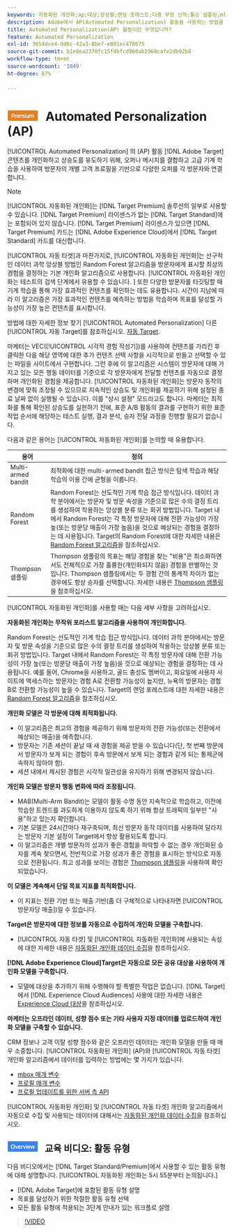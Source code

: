 ```yaml
---
keywords: 자동화된 개인화;ap;대상;앙상블;랜덤 포레스트;다중 무장 산적;톰슨 샘플링;ml;기계 학습
description: Adobe에서 AP(Automated Personalization) 활동을 사용하는 방법을 알아봅니다 [!DNL Target] 고급 기계 학습을 사용하여 각 방문자와 다른 오퍼 변형을 일치시킵니다.
title: Automated Personalization(AP) 활동이란 무엇입니까?
feature: Automated Personalization
exl-id: 3654dce4-0d6c-42a3-8be7-e081ec478075
source-git-commit: b1e8ea2370fc15f4bfcd960ab2960cafe2db92b8
workflow-type: tm+mt
source-wordcount: '1049'
ht-degree: 87%

---
```


# ![PREMIUM](/help/main/assets/premium.png) Automated Personalization (AP)

[!UICONTROL Automated Personalization] 의 (AP) 활동 [!DNL Adobe Target] 콘텐츠를 개인화하고 상승도를 유도하기 위해, 오퍼나 메시지를 결합하고 고급 기계 학습을 사용하여 방문자의 개별 고객 프로필을 기반으로 다양한 오퍼를 각 방문자와 연결합니다.

>[!NOTE]
>
>[!UICONTROL 자동화된 개인화]는 [!DNL Target Premium] 솔루션의 일부로 사용할 수 있습니다. [!DNL Target Premium] 라이센스가 없는 [!DNL Target Standard]에는 포함되어 있지 않습니다. [!DNL Target Premium] 라이센스가 있으면 [!DNL Target Premium] 카드는 [!DNL Adobe Experience Cloud]에서 [!DNL Target Standard] 카드를 대신합니다.

[!UICONTROL 자동 타겟]과 마찬가지로, [!UICONTROL 자동화된 개인화]는 선구적인 데이터 과학 앙상블 방법인 Random Forest 알고리즘을 방문자에게 표시할 최상의 경험을 결정하는 기본 개인화 알고리즘으로 사용합니다. [!UICONTROL 자동화된 개인화는 테스트의 검색 단계에서 유용할 수 있습니다. ] 또한 다양한 방문자를 타깃팅할 때 기계 학습을 통해 가장 효과적인 컨텐츠를 확인하는 데도 유용합니다. 시간이 지남에 따라 이 알고리즘은 가장 효과적인 컨텐츠를 예측하는 방법을 학습하며 목표를 달성할 가능성이 가장 높은 컨텐츠를 표시합니다.

방법에 대한 자세한 정보 찾기 [!UICONTROL Automated Personalization] 다른 [!UICONTROL 자동 Target]를 참조하십시오. [자동 Target](/help/main/c-activities/auto-target/auto-target-to-optimize.md).

마케터는 VEC([!UICONTROL 시각적 경험 작성기])를 사용하여 컨텐츠를 가리킨 후 클릭한 다음 해당 영역에 대한 추가 컨텐츠 선택 사항을 시각적으로 만들고 선택할 수 있는 파일을 사이트에서 구현합니다. 그런 후에 이 알고리즘은 시스템이 방문자에 대해 가지고 있는 모든 행동 데이터를 기준으로 각 방문자에게 전달할 컨텐츠를 자동으로 결정하며 개인화된 경험을 제공합니다. [!UICONTROL 자동화된 개인화]는 방문자 동작의 변경에 맞춰 조정될 수 있으므로 지속적인 상승도 및 개인화를 제공하기 위해 설정된 종료 날짜 없이 실행될 수 있습니다. 이를 &quot;상시 설정&quot; 모드라고도 합니다. 마케터는 최적화를 통해 확인된 상승도를 실현하기 전에, 표준 A/B 활동의 결과를 구현하기 위한 표준 작업 순서에 해당하는 테스트 실행, 결과 분석, 승자 전달 과정을 진행할 필요가 없습니다.

다음과 같은 용어는 [!UICONTROL 자동화된 개인화]를 논의할 때 유용합니다.

| 용어 | 정의 |
|---|---|
| Multi-armed bandit | 최적화에 대한 multi-armed bandit 접근 방식은 탐색 학습과 해당 학습의 이용 간에 균형을 이룹니다. |
| Random Forest | Random Forest는 선도적인 기계 학습 접근 방식입니다. 데이터 과학 분야에서는 방문자 및 방문 속성을 기준으로 많은 수의 결정 트리를 생성하여 작용하는 앙상블 분류 또는 회귀 방법입니다. Target 내에서 Random Forest는 각 특정 방문자에 대해 전환 가능성이 가장 높(또는 방문당 매출이 가장 높음)을 것으로 예상되는 경험을 결정하는 데 사용됩니다. Target의 Random Forest에 대한 자세한 내용은 [Random Forest 알고리즘](/help/main/c-activities/t-automated-personalization/algo-random-forest.md)을 참조하십시오. |
| Thompson 샘플링 | Thompson 샘플링의 목표는 해당 경험을 찾는 &quot;비용&quot;은 최소화하면서도 전체적으로 가장 훌륭한(개인화되지 않음) 경험을 판별하는 것입니다. Thompson 샘플링에서는 두 경험 간의 통계적 차이가 없는 경우에도 항상 승자를 선택합니다. 자세한 내용은 [Thompson 샘플링](https://en.wikipedia.org/wiki/Thompson_sampling)을 참조하십시오. |

[!UICONTROL 자동화된 개인화]를 사용할 때는 다음 세부 사항을 고려하십시오.

**자동화된 개인화는 무작위 포리스트 알고리즘을 사용하여 개인화합니다.**

Random Forest는 선도적인 기계 학습 접근 방식입니다. 데이터 과학 분야에서는 방문자 및 방문 속성을 기준으로 많은 수의 결정 트리를 생성하여 작용하는 앙상블 분류 또는 회귀 방법입니다. Target 내에서 Random Forest는 각 특정 방문자에 대해 전환 가능성이 가장 높(또는 방문당 매출이 가장 높음)을 것으로 예상되는 경험을 결정하는 데 사용됩니다. 예를 들어, Chrome을 사용하고, 골드 충성도 멤버이고, 화요일에 사용자 사이트에 액세스하는 방문자는 경험 A로 전환할 가능성이 높지만, 뉴욕의 방문자는 경험 B로 전환할 가능성이 높을 수 있습니다. Target의 랜덤 포레스트에 대한 자세한 내용은 [Random Forest 알고리즘](/help/main/c-activities/t-automated-personalization/algo-random-forest.md)을 참조하십시오.

**개인화 모델은 각 방문에 대해 최적화됩니다.**

* 이 알고리즘은 최고의 경험을 제공하기 위해 방문자의 전환 가능성(또는 전환에서 예상되는 매출)을 예측합니다.
* 방문자는 기존 세션이 끝날 때 새 경험을 제공 받을 수 있습니다(단, 첫 번째 방문에서 방문자가 보게 되는 경험이 후속 방문에서 보게 되는 경험과 같게 되는 통제군에 속하지 않아야 함).
* 세션 내에서 제시된 경험은 시각적 일관성을 유지하기 위해 변경되지 않습니다.

**개인화 모델은 방문자 행동 변화에 따라 조정됩니다.**

* MAB(Multi-Arm Bandit)는 모델이 활동 수명 동안 지속적으로 학습하고, 이전에 학습한 트렌드를 과도하게 이용하지 않도록 하기 위해 항상 트래픽의 일부만 &quot;사용&quot;하고 있는지 확인합니다.
* 기본 모델은 24시간마다 재구축되며, 최신 방문자 동작 데이터를 사용하여 달라지는 방문자 기본 설정이 Target에서 항상 활용되도록 합니다.
* 이 알고리즘은 개별 방문자의 성과가 좋은 경험을 파악할 수 없는 경우 개인화된 승자를 계속 찾으면서, 전반적으로 가장 성과가 좋은 경험을 표시하는 방식으로 자동으로 전환됩니다. 최고 성과를 보이는 경험은 [Thompson 샘플링](https://en.wikipedia.org/wiki/Thompson_sampling)을 사용하여 확인되었습니다.

**이 모델은 계속해서 단일 목표 지표를 최적화합니다.**

* 이 지표는 전환 기반 또는 매출 기반(좀 더 구체적으로 나타내자면 [!UICONTROL 방문자당 매출])일 수 있습니다.

**Target은 방문자에 대한 정보를 자동으로 수집하여 개인화 모델을 구축합니다.**

* [!UICONTROL 자동 타겟] 및 [!UICONTROL 자동화된 개인화]에 사용되는 속성에 대한 자세한 내용은 [자동화된 개인화 데이터 수집](/help/main/c-activities/t-automated-personalization/ap-data.md)을 참조하십시오.

**[!DNL Adobe Experience Cloud]Target은 자동으로 모든 공유 대상을 사용하여 개인화 모델을 구축합니다.**

* 모델에 대상을 추가하기 위해 수행해야 할 특별한 작업은 없습니다. [!DNL Target]에서 [!DNL Experience Cloud Audiences] 사용에 대한 자세한 내용은 [Experience Cloud 대상](/help/main/c-integrating-target-with-mac/mmp.md)을 참조하십시오.

**마케터는 오프라인 데이터, 성향 점수 또는 기타 사용자 지정 데이터를 업로드하여 개인화 모델을 구축할 수 있습니다.**

CRM 정보나 고객 이탈 성향 점수와 같은 오프라인 데이터는 개인화 모델을 만들 때 매우 소중합니다. [!UICONTROL 자동화된 개인화] (AP)와 [!UICONTROL 자동 타겟] 개인화 알고리즘에서 데이터를 입력하는 방법에는 몇 가지가 있습니다.

* [mbox 매개 변수](https://developer.adobe.com/target/before-implement/methods-to-get-data-into-target/methods-to-get-data-into-target/)
* [프로필 매개 변수](https://developer.adobe.com/target/before-implement/methods-to-get-data-into-target/methods-to-get-data-into-target/)
* [프로필 업데이트를 위한 서버 측 API](https://developer.adobe.com/target/before-implement/methods-to-get-data-into-target/methods-to-get-data-into-target/)

[!UICONTROL 자동화된 개인화] 및 [!UICONTROL 자동 타겟] 개인화 알고리즘에서 자동으로 수집 및 사용되는 데이터에 대해서는 [자동화된 개인화 데이터 수집](/help/main/c-activities/t-automated-personalization/ap-data.md)을 참조하십시오.

## ![개요 배지](/help/main/assets/overview.png) 교육 비디오: 활동 유형

다음 비디오에서는 [!DNL Target Standard/Premium]에서 사용할 수 있는 활동 유형에 대해 설명합니다. [!UICONTROL 자동화된 개인화는 5시 55분부터 논의됩니다.]

* [!DNL Adobe Target]에 포함된 활동 유형 설명
* 목표를 달성하기 위한 적절한 활동 유형 선택
* 모든 활동 유형에 적용되는 3단계 안내가 있는 워크플로 설명

>[!VIDEO](https://video.tv.adobe.com/v/17386)
